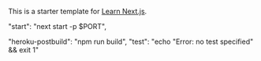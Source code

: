 This is a starter template for [Learn Next.js](https://nextjs.org/learn).

"start": "next start -p \$PORT",

"heroku-postbuild": "npm run build",
"test": "echo \"Error: no test specified\" && exit 1"
